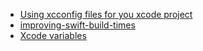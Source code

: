 * [Using xcconfig files for you xcode project](http://www.jontolof.com/cocoa/using-xcconfig-files-for-you-xcode-project/)
* [improving-swift-build-times](http://amro.co/improving-swift-build-times)
* [Xcode variables](https://help.apple.com/xcode/mac/8.0/#/itcaec37c2a6)
